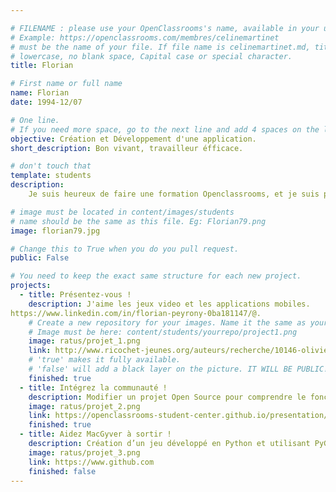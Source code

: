 ```yaml
---

# FILENAME : please use your OpenClassrooms's name, available in your url.
# Example: https://openclassrooms.com/membres/celinemartinet
# must be the name of your file. If file name is celinemartinet.md, title is celinemartinet.
# lowercase, no blank space, Capital case or special character.
title: Florian

# First name or full name
name: Florian
date: 1994-12/07

# One line.
# If you need more space, go to the next line and add 4 spaces on the left, as in 'description'.
objective: Création et Développement d'une application.
short_description: Bon vivant, travailleur éfficace.

# don't touch that
template: students
description:
    Je suis heureux de faire une formation Openclassrooms, et je suis préssé de rentrer dans le vif du sujet !

# image must be located in content/images/students
# name should be the same as this file. Eg: Florian79.png
image: florian79.jpg

# Change this to True when you do you pull request.
public: False

# You need to keep the exact same structure for each new project.
projects:
  - title: Présentez-vous !
    description: J'aime les jeux video et les applications mobiles.
https://www.linkedin.com/in/florian-peyrony-0ba181147/@.
    # Create a new repository for your images. Name it the same as your nickname and profile picture.
    # Image must be here: content/students/yourrepo/project1.png
    image: ratus/projet_1.png
    link: http://www.ricochet-jeunes.org/auteurs/recherche/10146-olivier-vogel
    # 'true' makes it fully available.
    # 'false' will add a black layer on the picture. IT WILL BE PUBLIC!
    finished: true
  - title: Intégrez la communauté !
    description: Modifier un projet Open Source pour comprendre le fonctionnement de Git, de Github et des pull requests. 
    image: ratus/projet_2.png
    link: https://openclassrooms-student-center.github.io/presentation/students/ratus.html
    finished: true
  - title: Aidez MacGyver à sortir !
    description: Création d’un jeu développé en Python et utilisant PyGame.
    image: ratus/projet_3.png
    link: https://www.github.com
    finished: false
---
```


